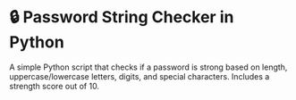 # 🔒 Password String Checker in Python

A simple Python script that checks if a password is strong based on length, uppercase/lowercase letters, digits, and special characters. Includes a strength score out of 10.